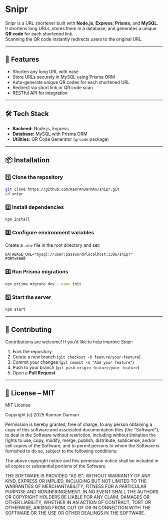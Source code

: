 # Snipr

Snipr is a URL shortener built with **Node.js**, **Express**, **Prisma**, and **MySQL**.  
It shortens long URLs, stores them in a database, and generates a unique **QR code** for each shortened link.  
Scanning the QR code instantly redirects users to the original URL.

---

## 🚀 Features

- Shorten any long URL with ease
- Store URLs securely in MySQL using Prisma ORM
- Auto-generate unique QR codes for each shortened URL
- Redirect via short link or QR code scan
- RESTful API for integration

---

## 🛠 Tech Stack

- **Backend:** Node.js, Express
- **Database:** MySQL with Prisma ORM
- **Utilities:** QR Code Generator (`qrcode` package)

---

## 📦 Installation

### 1️⃣ Clone the repository

```bash
git clone https://github.com/KamrAnDarmAn/snipr.git
cd snipr
```

### 2️⃣ Install dependencies

```bash
npm install
```

### 3️⃣ Configure environment variables

Create a `.env` file in the root directory and set:

```env
DATABASE_URL="mysql://user:password@localhost:3306/snipr"
PORT=5000
```

### 4️⃣ Run Prisma migrations

```bash
npx prisma migrate dev --name init
```

### 5️⃣ Start the server

```bash
npm start
```

---

## 🤝 Contributing

Contributions are welcome!
If you’d like to help improve Snipr:

1. Fork the repository
2. Create a new branch (`git checkout -b feature/your-feature`)
3. Commit your changes (`git commit -m "Add your feature"`)
4. Push to your branch (`git push origin feature/your-feature`)
5. Open a **Pull Request**

---

## 📜 License – MIT

MIT License

Copyright (c) 2025 Kamran Darman

Permission is hereby granted, free of charge, to any person obtaining a copy
of this software and associated documentation files (the "Software"), to deal
in the Software without restriction, including without limitation the rights
to use, copy, modify, merge, publish, distribute, sublicense, and/or sell
copies of the Software, and to permit persons to whom the Software is
furnished to do so, subject to the following conditions:

The above copyright notice and this permission notice shall be included in all
copies or substantial portions of the Software.

THE SOFTWARE IS PROVIDED "AS IS", WITHOUT WARRANTY OF ANY KIND, EXPRESS OR
IMPLIED, INCLUDING BUT NOT LIMITED TO THE WARRANTIES OF MERCHANTABILITY,
FITNESS FOR A PARTICULAR PURPOSE AND NONINFRINGEMENT. IN NO EVENT SHALL THE
AUTHORS OR COPYRIGHT HOLDERS BE LIABLE FOR ANY CLAIM, DAMAGES OR OTHER
LIABILITY, WHETHER IN AN ACTION OF CONTRACT, TORT OR OTHERWISE, ARISING FROM,
OUT OF OR IN CONNECTION WITH THE SOFTWARE OR THE USE OR OTHER DEALINGS IN THE
SOFTWARE.
